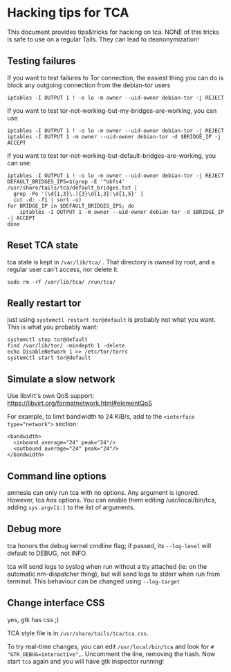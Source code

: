 Hacking tips for TCA
=======================

This document provides tips&tricks for hacking on tca. NONE of this tricks is safe to use on a regular Tails.
They can lead to deanonymization!


Testing failures
-------------------

If you want to test failures to Tor connection, the easiest thing you can do is block any outgoing connection
from the debian-tor users

    iptables -I OUTPUT 1 ! -o lo -m owner --uid-owner debian-tor -j REJECT

If you want to test tor-not-working-but-my-bridges-are-working, you can use

    iptables -I OUTPUT 1 ! -o lo -m owner --uid-owner debian-tor -j REJECT
    iptables -I OUTPUT 1 -m owner --uid-owner debian-tor -d $BRIDGE_IP -j ACCEPT

If you want to test tor-not-working-but-default-bridges-are-working, you can use:

    iptables -I OUTPUT 1 ! -o lo -m owner --uid-owner debian-tor -j REJECT
    DEFAULT_BRIDGES_IPS=$(grep -E '^obfs4' /usr/share/tails/tca/default_bridges.txt |
      grep -Po '(\d{1,3}\.){3}\d{1,3}:\d{1,5}' |
      cut -d: -f1 | sort -u)
    for BRIDGE_IP in $DEFAULT_BRIDGES_IPS; do
        iptables -I OUTPUT 1 -m owner --uid-owner debian-tor -d $BRIDGE_IP -j ACCEPT
    done

Reset TCA state
-------------

tca state is kept in `/var/lib/tca/` . That directory is owned by root, and a regular user can't
access, nor delete it.

    sudo rm -rf /var/lib/tca/ /run/tca/

Really restart tor
---------------------

just using `systemctl restart tor@default` is probably not what you want. This is what you probably want:

    systemctl stop tor@default
    find /var/lib/tor/ -mindepth 1 -delete
    echo DisableNetwork 1 >> /etc/tor/torrc
    systemctl start tor@default

Simulate a slow network
-------------------------

Use libvirt's own QoS support: https://libvirt.org/formatnetwork.html#elementQoS

For example, to limit bandwidth to 24 KiB/s, add to the `<interface
type="network">` section:

    <bandwidth>
      <inbound average="24" peak="24"/>
      <outbound average="24" peak="24"/>
    </bandwidth>

Command line options
--------------------

amnesia can only run tca with no options. Any argument is ignored. However, tca *has* options. You can enable
them editing /usr/local/bin/tca, adding `sys.argv[1:]` to the list of arguments.

Debug more
----------

tca honors the debug kernel cmdline flag; if passed, its `--log-level` will default to DEBUG, not INFO.

tca will send logs to syslog when run without a tty attached (ie: on the automatic nm-dispatcher thing), but
will send logs to stderr when run from terminal. This behaviour can be changed using `--log-target`

Change interface CSS
---------------------

yes, gtk has css ;)

TCA style file is in `/usr/share/tails/tca/tca.css`.

To try real-time changes, you can edit `/usr/local/bin/tca` and look for `# "GTK_DEBUG=interactive",`.
Uncomment the  line, removing the hash. Now start `tca` again and you will have gtk inspector running!

